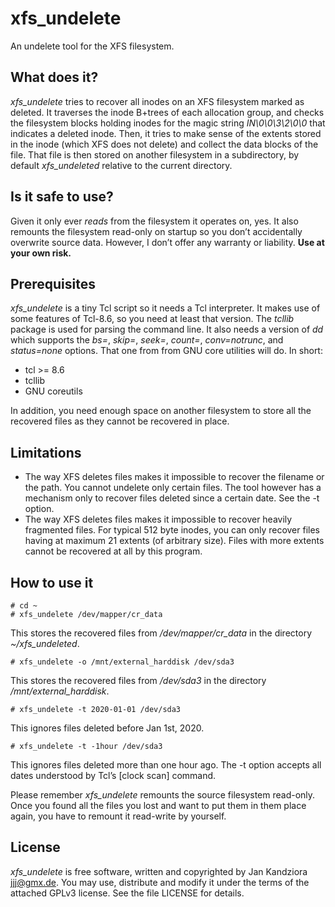 # xfs_undelete
An undelete tool for the XFS filesystem.

## What does it?
*xfs_undelete* tries to recover all inodes on an XFS filesystem marked as deleted.
It traverses the inode B+trees of each allocation group, and checks the filesystem blocks holding inodes for the magic string *IN\0\0\3\2\0\0* that indicates a deleted inode.
Then, it tries to make sense of the extents stored in the inode (which XFS does not delete) and collect the data blocks of the file.
That file is then stored on another filesystem in a subdirectory, by default *xfs_undeleted* relative to the current directory.

## Is it safe to use?
Given it only ever *reads* from the filesystem it operates on, yes.
It also remounts the filesystem read-only on startup so you don’t accidentally overwrite source data.
However, I don’t offer any warranty or liability. **Use at your own risk.**

## Prerequisites
*xfs_undelete* is a tiny Tcl script so it needs a Tcl interpreter. It makes use of some features of Tcl-8.6, so you need at least that version. The *tcllib* package is used for parsing the command line. It also needs a version of *dd* which supports the *bs=*, *skip=*, *seek=*, *count=*, *conv=notrunc*, and *status=none* options. That one from from GNU core utilities will do. In short:

- tcl >= 8.6
- tcllib
- GNU coreutils

In addition, you need enough space on another filesystem to store all the recovered files as they cannot be recovered in place.

## Limitations
- The way XFS deletes files makes it impossible to recover the filename or the path. You cannot undelete only certain files. The tool however has a mechanism only to recover files deleted since a certain date. See the -t option.
- The way XFS deletes files makes it impossible to recover heavily fragmented files. For typical 512 byte inodes, you can only recover files having at maximum 21 extents (of arbitrary size). Files with more extents cannot be recovered at all by this program.

## How to use it

	# cd ~
	# xfs_undelete /dev/mapper/cr_data

This stores the recovered files from */dev/mapper/cr_data* in the directory *~/xfs_undeleted*.

	# xfs_undelete -o /mnt/external_harddisk /dev/sda3

This stores the recovered files from */dev/sda3* in the directory */mnt/external_harddisk*.

	# xfs_undelete -t 2020-01-01 /dev/sda3

This ignores files deleted before Jan 1st, 2020.

	# xfs_undelete -t -1hour /dev/sda3

This ignores files deleted more than one hour ago. The -t option accepts all dates understood by Tcl’s [clock scan] command.


Please remember *xfs_undelete* remounts the source filesystem read-only.
Once you found all the files you lost and want to put them in them place again, you have to remount it read-write by yourself.

## License
*xfs_undelete* is free software, written and copyrighted by
Jan Kandziora <jjj@gmx.de>. You may use, distribute and modify it under the
terms of the attached GPLv3 license. See the file LICENSE for details.
